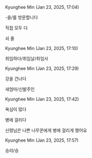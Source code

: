 Kyunghee Min (Jan 23, 2025, 17:04)

-을/를 방문합니다

직접 모두 다

쇠 줄

Kyunghee Min (Jan 23, 2025, 17:10)

취임하다/취임날/취임사

Kyunghee Min (Jan 23, 2025, 17:29)

강을 건너다

새엄마/신발주인

Kyunghee Min (Jan 23, 2025, 17:42)

욕심이 많다

병에 걸리다

신령님은 나쁜 나무꾼에게 병에 걸리게 했어요

Kyunghee Min (Jan 23, 2025, 17:57)

승리/승